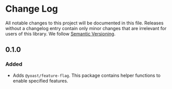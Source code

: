# Change Log

All notable changes to this project will be documented in this file. Releases without a changelog entry contain only minor changes that are irrelevant for users of this library.
We follow [Semantic Versioning](http://semver.org/).


## 0.1.0
### Added
* Adds `@yoast/feature-flag`. This package contains helper functions to enable specified features.
